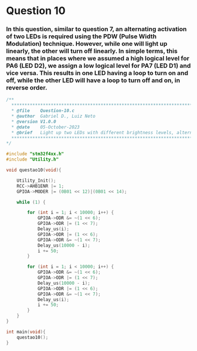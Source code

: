 # Question 10

### In this question, similar to question 7, an alternating activation of two LEDs is required using the PDW (Pulse Width Modulation) technique. However, while one will light up linearly, the other will turn off linearly. In simple terms, this means that in places where we assumed a high logical level for PA6 (LED D2), we assign a low logical level for PA7 (LED D1) and vice versa. This results in one LED having a loop to turn on and off, while the other LED will have a loop to turn off and on, in reverse order.

```C
/**
  ******************************************************************************
  * @file    Question-10.c
  * @author  Gabriel D., Luiz Neto
  * @version V1.0.0
  * @date    05-October-2023
  * @brief   Light up two LEDs with different brightness levels, alternating the intensity at runtime.
  ******************************************************************************
*/

#include "stm32f4xx.h"
#include "Utility.h"

void questao10(void){

	Utility_Init();
	RCC->AHB1ENR |= 1;
	GPIOA->MODER |= (0B01 << 12)|(0B01 << 14);

	while (1) {

		for (int i = 1; i < 10000; i++) {
			GPIOA->ODR &= ~(1 << 6);
			GPIOA->ODR |= (1 << 7);
			Delay_us(i);
			GPIOA->ODR |= (1 << 6);
			GPIOA->ODR &= ~(1 << 7);
			Delay_us(10000 - i);
			i += 50;
		}

		for (int i = 1; i < 10000; i++) {
			GPIOA->ODR &= ~(1 << 6);
			GPIOA->ODR |= (1 << 7);
			Delay_us(10000 - i);
			GPIOA->ODR |= (1 << 6);
			GPIOA->ODR &= ~(1 << 7);
			Delay_us(i);
			i += 50;
		}
	}
}

int main(void){
    questao10();
}
```

